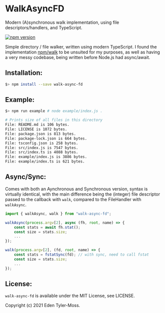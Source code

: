 # WalkAsyncFD
Modern (A)synchronous walk implementation, using file descriptors/handlers, and TypeScript.

[![npm version](https://badge.fury.io/js/walk-async-fd.svg)](https://badge.fury.io/js/walk-async-fd)

Simple directory / file walker, written using modern TypeScript. I found the implementation [npm/walk](https://www.npmjs.com/package/walk) to be 
unsuited for my purposes, as well as having a very messy codebase, being written before Node.js had
async/await.

## Installation:
```sh
$> npm install --save walk-async-fd
```

## Example:

```sh
$> npm run example # node example/index.js .

# Prints size of all files in this directory
File: README.md is 106 bytes.
File: LICENSE is 1072 bytes.
File: package.json is 813 bytes.
File: package-lock.json is 664 bytes.
File: tsconfig.json is 258 bytes.
File: src/index.js is 7547 bytes.
File: src/index.ts is 4088 bytes.
File: example/index.js is 3886 bytes.
File: example/index.ts is 621 bytes.
```

## Async/Sync:
Comes with both an Aynchronous and Synchronous version, syntax is virtually identical, with the main difference being the (integer) file descriptor passed to the callback with `walk`, compared to the FileHandler with `walkAsync`.
```ts
import { walkAsync, walk } from "walk-async-fd";

walkAsync(process.argv[2], async (fh, root, name) => {
    const stats = await fh.stat();
    const size = stats.size;
    ...
});

walk(process.argv[2], (fd, root, name) => {
    const stats = fstatSync(fd); // with sync, need to call fstat
    const size = stats.size;
    ...
});
```

## License:
`walk-async-fd` is available under the MIT License, see LICENSE.

Copyright (c) 2021 Eden Tyler-Moss.